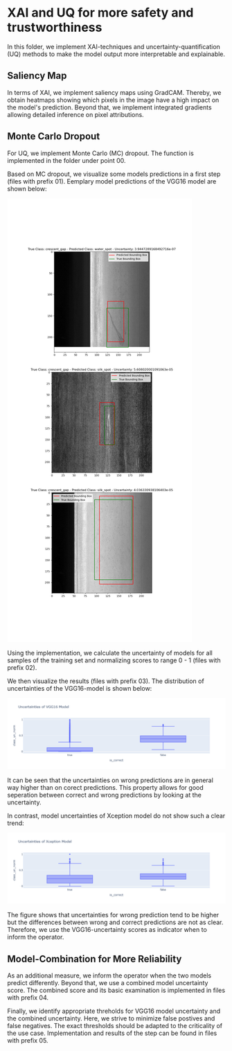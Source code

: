 # XAI and UQ for more safety and trustworthiness

In this folder, we implement XAI-techniques and uncertainty-quantification (UQ) methods to make the model output more interpretable and explainable. 

## Saliency Map
In terms of XAI, we implement saliency maps using GradCAM. Thereby, we obtain heatmaps showing which pixels in the image have a high impact on the model's prediction. 
Beyond that, we implement integrated gradients allowing detailed inference on pixel attributions. 

## Monte Carlo Dropout
For UQ, we implement Monte Carlo (MC) dropout. The function is implemented in the folder under point 00. 

Based on MC dropout, we visualize some models predictions in a first step (files with prefix 01). Eemplary model predictions of the VGG16 model are shown below: 

![alt text](https://github.com/jwiggerthale/HiL-Machine-Learnig/blob/main/XAI/Monte%20Carlo%20Dropout/01_model_predictions_VGG16.png)

Using the implementation, we calculate the uncertainty of models for all samples of the training set and normalizing scores to range 0 - 1 (files with prefix 02). 


We then visualize the results (files with prefix 03). The distribution of uncertainties of the VGG16-model is shown below: 

![alt text](https://github.com/jwiggerthale/HiL-Machine-Learnig/blob/main/XAI/Monte%20Carlo%20Dropout/03_VGG16Uncertainties.png)

It can be seen that the uncertainties on wrong predictions are in general way higher than on corect predictions. This property allows for good seperation between correct and wrong predictions by looking at the uncertainty. 

In contrast, model uncertainties of Xception model do not show such a clear trend: 

![alt text](https://github.com/jwiggerthale/HiL-Machine-Learnig/blob/main/XAI/Monte%20Carlo%20Dropout/03_XceptionUncertainties.png)

The figure shows that uncertainties for wrong prediction tend to be higher but the differences between wrong and correct predictions are not as clear. Therefore, we use the VGG16-uncertainty scores as indicator when to inform the operator. 

## Model-Combination for More Reliability
As an additional measure, we inform the operator when the two models predict differently. Beyond that, we use a combined model uncertainty score. The combined score and its basic examination is implemented in files with prefix 04.

Finally, we identify appropriate threholds for VGG16 model uncertainty and the combined uncertainty. Here, we strive to minimize false postives and false negatives. The exact thresholds should be adapted to the criticality of the use case. Implementation and results of the step can be found in files with prefix 05. 
